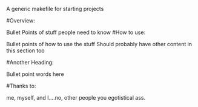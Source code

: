 A generic makefile for starting projects#Overview:Bullet Points of stuff people need to know#How to use:Bullet points of how to use the stuffShould probably have other content in this section too#Another Heading:Bullet pointwords here#Thanks to:me, myself, and I....no, other people you egotistical ass.
